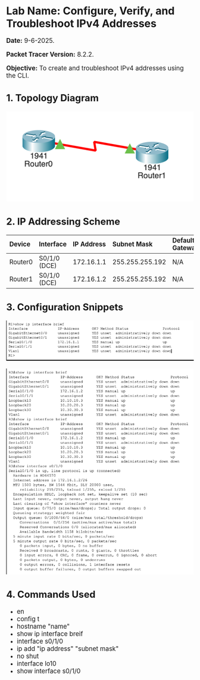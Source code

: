 # Lab Name: Configure, Verify, and Troubleshoot IPv4 Addresses

<span style="font-size: 1.2em;">

**Date:** 9-6-2025. 

**Packet Tracer Version:** 8.2.2. 

**Objective:** To create and troubleshoot IPv4 addresses using the CLI.  



## 1. Topology Diagram
![alt text](lab1-topology.png)

## 2. IP Addressing Scheme

| Device    | Interface     | IP Address     | Subnet Mask      | Default Gateway|
| :-------- | :------------ | :------------- | :--------------- | :------------- |
| Router0   | S0/1/0 (DCE)  | 172.16.1.1     | 255.255.255.192  | N/A            |
| Router1   | S0/1/0 (DCE)  | 172.16.1.2     | 255.255.255.192  | N/A            |


## 3. Configuration Snippets

![alt text](R1-config.png)

![alt text](R3-config.png)

## 4. Commands Used

- en
- config t
- hostname "name"
- show ip interface breif
- interface s0/1/0
- ip add "ip address" "subnet mask"
- no shut
- interface lo10
- show interface s0/1/0

</span>
